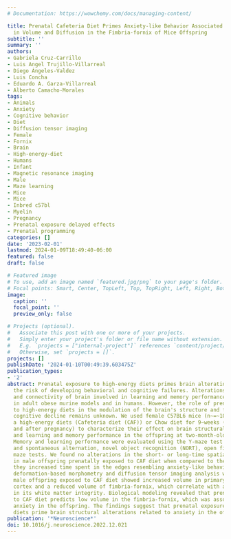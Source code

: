 ```yaml
---
# Documentation: https://wowchemy.com/docs/managing-content/

title: Prenatal Cafeteria Diet Primes Anxiety-like Behavior Associated to Defects
  in Volume and Diffusion in the Fimbria-fornix of Mice Offspring
subtitle: ''
summary: ''
authors:
- Gabriela Cruz-Carrillo
- Luis Angel Trujillo-Villarreal
- Diego Ángeles-Valdez
- Luis Concha
- Eduardo A. Garza-Villarreal
- Alberto Camacho-Morales
tags:
- Animals
- Anxiety
- Cognitive behavior
- Diet
- Diffusion tensor imaging
- Female
- Fornix
- Brain
- High-energy-diet
- Humans
- Infant
- Magnetic resonance imaging
- Male
- Maze learning
- Mice
- Mice
- Inbred c57bl
- Myelin
- Pregnancy
- Prenatal exposure delayed effects
- Prenatal programming
categories: []
date: '2023-02-01'
lastmod: 2024-01-09T18:49:40-06:00
featured: false
draft: false

# Featured image
# To use, add an image named `featured.jpg/png` to your page's folder.
# Focal points: Smart, Center, TopLeft, Top, TopRight, Left, Right, BottomLeft, Bottom, BottomRight.
image:
  caption: ''
  focal_point: ''
  preview_only: false

# Projects (optional).
#   Associate this post with one or more of your projects.
#   Simply enter your project's folder or file name without extension.
#   E.g. `projects = ["internal-project"]` references `content/project/deep-learning/index.md`.
#   Otherwise, set `projects = []`.
projects: []
publishDate: '2024-01-10T00:49:39.603475Z'
publication_types:
- '2'
abstract: Prenatal exposure to high-energy diets primes brain alterations that increase
  the risk of developing behavioral and cognitive failures. Alterations in the structure
  and connectivity of brain involved in learning and memory performance are found
  in adult obese murine models and in humans. However, the role of prenatal exposure
  to high-energy diets in the modulation of the brain's structure and function during
  cognitive decline remains unknown. We used female C57BL6 mice (n~=~10) exposed to
  a high-energy diets (Cafeteria diet (CAF)) or Chow diet for 9~weeks (before, during
  and after pregnancy) to characterize their effect on brain structural organization
  and learning and memory performance in the offspring at two-month-old (n~=~17).
  Memory and learning performance were evaluated using the Y-maze test including forced
  and spontaneous alternation, novel object recognition (NORT), open field and Barnes
  maze tests. We found no alterations in the short- or long-time spatial memory performance
  in male offspring prenatally exposed to CAF diet when compared to the control, but
  they increased time spent in the edges resembling anxiety-like behavior. By using
  deformation-based morphometry and diffusion tensor imaging analysis we found that
  male offspring exposed to CAF diet showed increased volume in primary somatosensory
  cortex and a reduced volume of fimbria-fornix, which correlate with alterations
  in its white matter integrity. Biological modeling revealed that prenatal exposure
  to CAF diet predicts low volume in the fimbria-fornix, which was associated with
  anxiety in the offspring. The findings suggest that prenatal exposure to high-energy
  diets prime brain structural alterations related to anxiety in the offspring.
publication: '*Neuroscience*'
doi: 10.1016/j.neuroscience.2022.12.021
---
```


